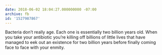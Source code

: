 ```yaml
---
date: 2018-06-02 18:04:27.000000000 -07:00
archive: fb
id: '1527987867'
---
```


Bacteria don’t really age. Each one is essentially two billion years old. When you take your antibiotic you’re killing off billions of little lives that have managed to eek out an existence for two billion years before finally coming face to face with your enmity.
